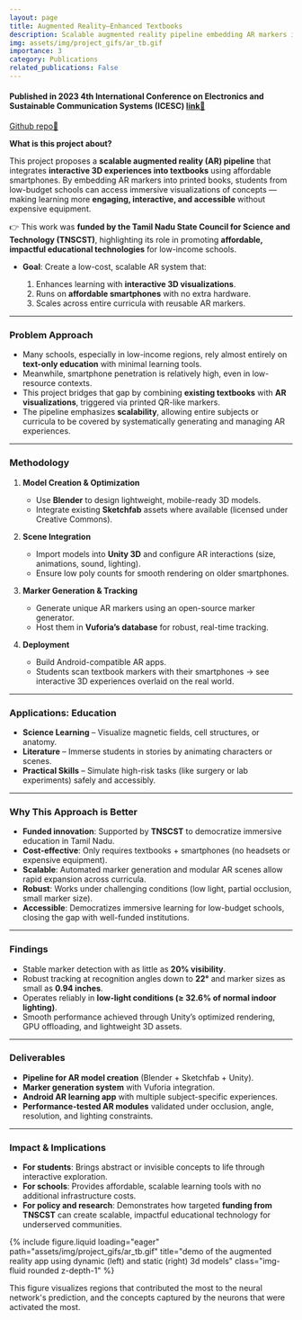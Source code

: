```yaml
---
layout: page
title: Augmented Reality–Enhanced Textbooks
description: Scalable augmented reality pipeline embedding AR markers in textbooks, delivering interactive 3D learning via affordable smartphones for low-income schools; TNSCST-funded.
img: assets/img/project_gifs/ar_tb.gif
importance: 3
category: Publications
related_publications: False
---
```


#### Published in 2023 4th International Conference on Electronics and Sustainable Communication Systems (ICESC)  [link🔗](https://link.springer.com/chapter/10.1007/978-981-99-0838-7_21)

[Github repo🔗](https://github.com/kumar-selvakumaran/explainable_hardhat_detection)

**What is this project about?**

This project proposes a **scalable augmented reality (AR) pipeline** that integrates **interactive 3D experiences into textbooks** using affordable smartphones. By embedding AR markers into printed books, students from low-budget schools can access immersive visualizations of concepts — making learning more **engaging, interactive, and accessible** without expensive equipment.

👉 This work was **funded by the Tamil Nadu State Council for Science and Technology (TNSCST)**, highlighting its role in promoting **affordable, impactful educational technologies** for low-income schools.

* **Goal**: Create a low-cost, scalable AR system that:

  1. Enhances learning with **interactive 3D visualizations**.
  2. Runs on **affordable smartphones** with no extra hardware.
  3. Scales across entire curricula with reusable AR markers.

---

### Problem Approach

* Many schools, especially in low-income regions, rely almost entirely on **text-only education** with minimal learning tools.
* Meanwhile, smartphone penetration is relatively high, even in low-resource contexts.
* This project bridges that gap by combining **existing textbooks** with **AR visualizations**, triggered via printed QR-like markers.
* The pipeline emphasizes **scalability**, allowing entire subjects or curricula to be covered by systematically generating and managing AR experiences.

---

### Methodology

1. **Model Creation & Optimization**

   * Use **Blender** to design lightweight, mobile-ready 3D models.
   * Integrate existing **Sketchfab** assets where available (licensed under Creative Commons).

2. **Scene Integration**

   * Import models into **Unity 3D** and configure AR interactions (size, animations, sound, lighting).
   * Ensure low poly counts for smooth rendering on older smartphones.

3. **Marker Generation & Tracking**

   * Generate unique AR markers using an open-source marker generator.
   * Host them in **Vuforia’s database** for robust, real-time tracking.

4. **Deployment**

   * Build Android-compatible AR apps.
   * Students scan textbook markers with their smartphones → see interactive 3D experiences overlaid on the real world.

---

### Applications: Education

* **Science Learning** – Visualize magnetic fields, cell structures, or anatomy.
* **Literature** – Immerse students in stories by animating characters or scenes.
* **Practical Skills** – Simulate high-risk tasks (like surgery or lab experiments) safely and accessibly.

---

### Why This Approach is Better

* **Funded innovation**: Supported by **TNSCST** to democratize immersive education in Tamil Nadu.
* **Cost-effective**: Only requires textbooks + smartphones (no headsets or expensive equipment).
* **Scalable**: Automated marker generation and modular AR scenes allow rapid expansion across curricula.
* **Robust**: Works under challenging conditions (low light, partial occlusion, small marker size).
* **Accessible**: Democratizes immersive learning for low-budget schools, closing the gap with well-funded institutions.

---

### Findings

* Stable marker detection with as little as **20% visibility**.
* Robust tracking at recognition angles down to **22°** and marker sizes as small as **0.94 inches**.
* Operates reliably in **low-light conditions (≥ 32.6% of normal indoor lighting)**.
* Smooth performance achieved through Unity’s optimized rendering, GPU offloading, and lightweight 3D assets.

---

### Deliverables

* **Pipeline for AR model creation** (Blender + Sketchfab + Unity).
* **Marker generation system** with Vuforia integration.
* **Android AR learning app** with multiple subject-specific experiences.
* **Performance-tested AR modules** validated under occlusion, angle, resolution, and lighting constraints.

---

### Impact & Implications

* **For students**: Brings abstract or invisible concepts to life through interactive exploration.
* **For schools**: Provides affordable, scalable learning tools with no additional infrastructure costs.
* **For policy and research**: Demonstrates how targeted **funding from TNSCST** can create scalable, impactful educational technology for underserved communities.

{% include figure.liquid loading="eager" path="assets/img/project_gifs/ar_tb.gif" title="demo of the augmented reality app using dynamic (left) and static (right) 3d models" class="img-fluid rounded z-depth-1" %}
<div class="caption">
    This figure visualizes regions that contributed the most to the neural network's prediction, and the concepts captured by the neurons that were activated the most.
</div>
